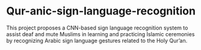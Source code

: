 # Qur-anic-sign-language-recognition
This project proposes a CNN-based sign language recognition system to assist deaf and mute Muslims in learning and practicing Islamic ceremonies by recognizing Arabic sign language gestures related to the Holy Qur’an.
